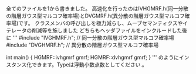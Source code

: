 全てのファイルを1から書きました。
高速化を行ったのはIVHGMRF.h(同一分散の階層ガウス型マルコフ確率場)とDVGMRF.h(異分散の階層ガウス型マルコフ確率場)です。
クラスメンバの呼び出しを極力減らし、ムーブセマンティクスやイテレータの削減等を施しました
どちらもヘッダファイルをインクルードした後に
'''
#include "IVGHMRF.h";    // 同一分散の階層ガウス型マルコフ確率場
#include "DVGHMRF.h";    // 異分散の階層ガウス型マルコフ確率場

int main() {
  HGMRF::ivhgmrf<Type> gmrf;
  HGMRF::dvhgmrf<Type> gmrf;
}
'''
のようにインスタンス化できます。Typeは浮動小数点数としてください.。
